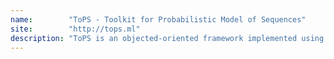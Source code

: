 ```yaml
---
name:        "ToPS - Toolkit for Probabilistic Model of Sequences"
site:        "http://tops.ml"
description: "ToPS is an objected-oriented framework implemented using C++ that facilitates the integration of probabilistic models for sequences over a user defined alphabet."
---
```

